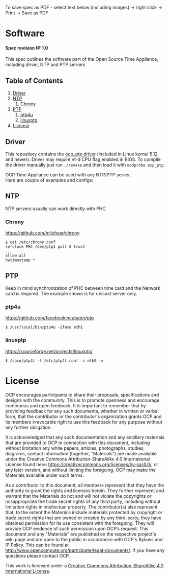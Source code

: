 To save spec as PDF - select text below (including images) -> right click -> Print -> Save as PDF

# Software
#### Spec revision № 1.0
This spec outlines the software part of the Open Source Time Appliance,
including driver, NTP and PTP servers

## Table of Contents
1. [Driver](#Driver)
1. [NTP](#Ntp)
   1. [Chrony](#chrony)
1. [PTP](#PTP)
   1. [ptp4u](#ptp4u)
   1. [linuxptp](#linuxptp)
1. [License](#License)


## Driver
This repository contains the [ocp_ptp driver](https://github.com/opencomputeproject/Time-Appliance-Project/tree/master/Time-Card/DRV) (included in Linux kernel 5.12 and newer). Driver may require vt-d CPU flag enabled in BIOS.
To compile the driver manually just run `./remake` and then load it with `modprobe ocp_ptp`.

OCP Time Appliance can be used with any NTP/PTP server.  
Here are couple of examples and configs:
## NTP
NTP servers usually can work directly with PHC
### Chrony
https://github.com/mlichvar/chrony
```
$ cat /etc/chrony.conf
refclock PHC /dev/ptp1 poll 0 trust
...
allow all
hwtimestamp *
```

## PTP
Keep in mind synchronization of PHC between time card and the Network card is required.
The example shown is for unicast server only.
### ptp4u
https://github.com/facebookincubator/ptp
```
$ /usr/local/bin/ptp4u -iface eth1
```

### linuxptp
https://sourceforge.net/projects/linuxptp/
```
$ /sbin/ptp4l -f /etc/ptp4l.conf -i eth0 -m
```

# License
OCP encourages participants to share their proposals, specifications and designs with the community. This is to promote openness and encourage continuous and open feedback. It is important to remember that by providing feedback for any such documents, whether in written or verbal form, that the contributor or the contributor's organization grants OCP and its members irrevocable right to use this feedback for any purpose without any further obligation. 

It is acknowledged that any such documentation and any ancillary materials that are provided to OCP in connection with this document, including without limitation any white papers, articles, photographs, studies, diagrams, contact information (together, “Materials”) are made available under the Creative Commons Attribution-ShareAlike 4.0 International License found here: https://creativecommons.org/licenses/by-sa/4.0/, or any later version, and without limiting the foregoing, OCP may make the Materials available under such terms.

As a contributor to this document, all members represent that they have the authority to grant the rights and licenses herein.  They further represent and warrant that the Materials do not and will not violate the copyrights or misappropriate the trade secret rights of any third party, including without limitation rights in intellectual property.  The contributor(s) also represent that, to the extent the Materials include materials protected by copyright or trade secret rights that are owned or created by any third-party, they have obtained permission for its use consistent with the foregoing.  They will provide OCP evidence of such permission upon OCP’s request. This document and any "Materials" are published on the respective project's wiki page and are open to the public in accordance with OCP's Bylaws and IP Policy. This can be found at http://www.opencompute.org/participate/legal-documents/.  If you have any questions please contact OCP.

This work is licensed under a [Creative Commons Attribution-ShareAlike 4.0 International License](https://creativecommons.org/licenses/by-sa/4.0/).
